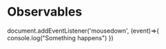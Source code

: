 # Observables

document.addEventListener('mousedown', (event)=>{
  console.log("Something happens")
}) 
